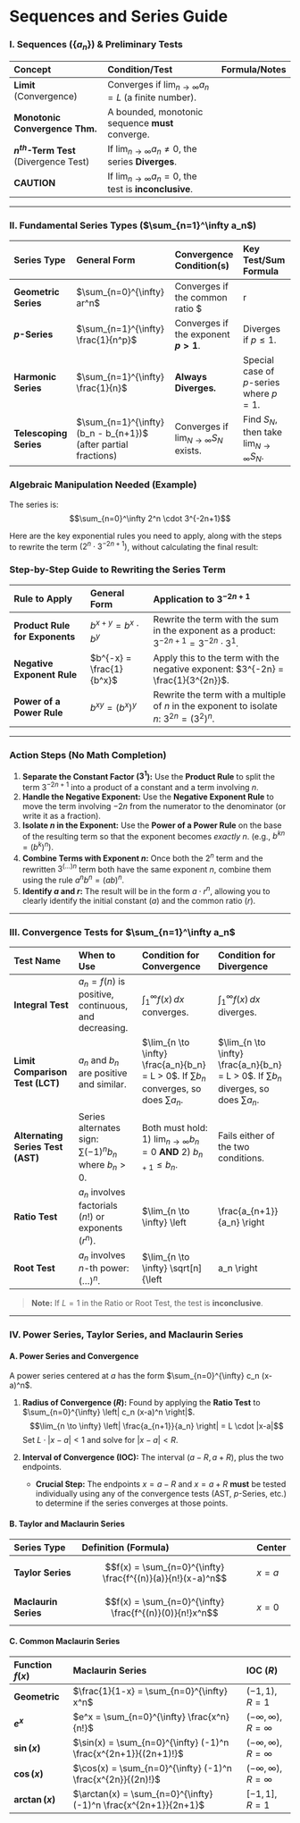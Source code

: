 # Sequences and Series Guide

### **I. Sequences ($\{a_n\}$) & Preliminary Tests**

| Concept | Condition/Test | Formula/Notes |
| :--- | :--- | :--- |
| **Limit** (Convergence) | Converges if $\lim_{n \to \infty} a_n = L$ (a finite number). |
| **Monotonic Convergence Thm.** | A bounded, monotonic sequence **must** converge. |
| **$n^{th}$-Term Test** (Divergence Test) | If $\lim_{n \to \infty} a_n \neq 0$, the series **Diverges**. |
| **CAUTION** | If $\lim_{n \to \infty} a_n = 0$, the test is **inconclusive**. |

---

### **II. Fundamental Series Types ($\sum_{n=1}^\infty a_n$)**

| Series Type | General Form | Convergence Condition(s) | Key Test/Sum Formula |
| :--- | :--- | :--- | :--- |
| **Geometric Series** | $\sum_{n=0}^{\infty} ar^n$ | Converges if the common ratio $|r| < 1$. | Sum is $S = \frac{a}{1-r}$. |
| **$p$-Series** | $\sum_{n=1}^{\infty} \frac{1}{n^p}$ | Converges if the exponent **$p > 1$**. | Diverges if $p \le 1$. |
| **Harmonic Series** | $\sum_{n=1}^{\infty} \frac{1}{n}$ | **Always Diverges.** | Special case of $p$-series where $p=1$. |
| **Telescoping Series** | $\sum_{n=1}^{\infty} (b_n - b_{n+1})$ (after partial fractions) | Converges if $\lim_{N \to \infty} S_N$ exists. | Find $S_N$, then take $\lim_{N \to \infty} S_N$. |

### Algebraic Manipulation Needed (Example)
The series is:
$$\sum_{n=0}^\infty 2^n \cdot 3^{-2n+1}$$

Here are the key exponential rules you need to apply, along with the steps to rewrite the term $\left(2^n \cdot 3^{-2n+1}\right)$, without calculating the final result:

### **Step-by-Step Guide to Rewriting the Series Term**

| Rule to Apply  | General Form | Application to $3^{-2n+1}$ |
| :--- | :--- | :--- |
| **Product Rule for Exponents** | $b^{x+y} = b^x \cdot b^y$ | Rewrite the term with the sum in the exponent as a product: $3^{-2n+1} = 3^{-2n} \cdot 3^1$. |
| **Negative Exponent Rule** | $b^{-x} = \frac{1}{b^x}$ | Apply this to the term with the negative exponent: $3^{-2n} = \frac{1}{3^{2n}}$. |
| **Power of a Power Rule** | $b^{xy} = (b^x)^y$ | Rewrite the term with a multiple of $n$ in the exponent to isolate $n$: $3^{2n} = (3^2)^n$. |

---

### **Action Steps (No Math Completion)**

1.  **Separate the Constant Factor ($3^1$):** Use the **Product Rule** to split the term $3^{-2n+1}$ into a product of a constant and a term involving $n$.
2.  **Handle the Negative Exponent:** Use the **Negative Exponent Rule** to move the term involving $-2n$ from the numerator to the denominator (or write it as a fraction).
3.  **Isolate $n$ in the Exponent:** Use the **Power of a Power Rule** on the base of the resulting term so that the exponent becomes *exactly* $n$. (e.g., $b^{kn} = (b^k)^n$).
4.  **Combine Terms with Exponent $n$:** Once both the $2^n$ term and the rewritten $3^{(\ldots)n}$ term both have the same exponent $n$, combine them using the rule $a^n b^n = (ab)^n$.
5.  **Identify $a$ and $r$:** The result will be in the form $a \cdot r^n$, allowing you to clearly identify the initial constant ($a$) and the common ratio ($r$).

---

### **III. Convergence Tests for $\sum_{n=1}^\infty a_n$**

| Test Name | When to Use | Condition for Convergence | Condition for Divergence |
| :--- | :--- | :--- | :--- |
| **Integral Test** | $a_n = f(n)$ is positive, continuous, and decreasing. | $\int_1^\infty f(x) \, dx$ converges. | $\int_1^\infty f(x) \, dx$ diverges. |
| **Limit Comparison Test (LCT)** | $a_n$ and $b_n$ are positive and similar. | $\lim_{n \to \infty} \frac{a_n}{b_n} = L > 0$. If $\sum b_n$ converges, so does $\sum a_n$. | $\lim_{n \to \infty} \frac{a_n}{b_n} = L > 0$. If $\sum b_n$ diverges, so does $\sum a_n$. |
| **Alternating Series Test (AST)** | Series alternates sign: $\sum (-1)^n b_n$ where $b_n > 0$. | Both must hold: 1) $\lim_{n \to \infty} b_n = 0$ **AND** 2) $b_{n+1} \le b_n$. | Fails either of the two conditions. |
| **Ratio Test** | $a_n$ involves factorials ($n!$) or exponents ($r^n$). | $\lim_{n \to \infty} \left| \frac{a_{n+1}}{a_n} \right| = L < 1$. | $L > 1$ or $L = \infty$. |
| **Root Test** | $a_n$ involves $n$-th power: $(\dots)^n$. | $\lim_{n \to \infty} \sqrt[n]{\left| a_n \right|} = L < 1$. | $L > 1$ or $L = \infty$. |

> **Note:** If $L=1$ in the Ratio or Root Test, the test is **inconclusive**.

---

### **IV. Power Series, Taylor Series, and Maclaurin Series**

#### **A. Power Series and Convergence**

A power series centered at $a$ has the form $\sum_{n=0}^{\infty} c_n (x-a)^n$.

1.  **Radius of Convergence ($R$):** Found by applying the **Ratio Test** to $\sum_{n=0}^{\infty} \left| c_n (x-a)^n \right|$.
    $$\lim_{n \to \infty} \left| \frac{a_{n+1}}{a_n} \right| = L \cdot |x-a|$$
    Set $L \cdot |x-a| < 1$ and solve for $|x-a| < R$.

2.  **Interval of Convergence (IOC):** The interval $(a-R, a+R)$, plus the two endpoints.
    * **Crucial Step:** The endpoints $x = a-R$ and $x = a+R$ **must** be tested individually using any of the convergence tests (AST, $p$-Series, etc.) to determine if the series converges at those points.

#### **B. Taylor and Maclaurin Series**

| Series Type | Definition (Formula) | Center |
| :--- | :--- | :--- |
| **Taylor Series** | $$f(x) = \sum_{n=0}^{\infty} \frac{f^{(n)}(a)}{n!}(x-a)^n$$ | $x=a$ |
| **Maclaurin Series** | $$f(x) = \sum_{n=0}^{\infty} \frac{f^{(n)}(0)}{n!}x^n$$ | $x=0$ |

#### **C. Common Maclaurin Series**

| Function $f(x)$ | Maclaurin Series | IOC ($R$) |
| :--- | :--- | :--- |
| **Geometric** | $\frac{1}{1-x} = \sum_{n=0}^{\infty} x^n$ | $(-1, 1)$, $R=1$ |
| **$e^x$** | $e^x = \sum_{n=0}^{\infty} \frac{x^n}{n!}$ | $(-\infty, \infty)$, $R=\infty$ |
| **$\sin(x)$** | $\sin(x) = \sum_{n=0}^{\infty} (-1)^n \frac{x^{2n+1}}{(2n+1)!}$ | $(-\infty, \infty)$, $R=\infty$ |
| **$\cos(x)$** | $\cos(x) = \sum_{n=0}^{\infty} (-1)^n \frac{x^{2n}}{(2n)!}$ | $(-\infty, \infty)$, $R=\infty$ |
| **$\arctan(x)$** | $\arctan(x) = \sum_{n=0}^{\infty} (-1)^n \frac{x^{2n+1}}{2n+1}$ | $[-1, 1]$, $R=1$ |

